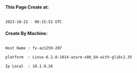 
   
#### This Page Create at:

```bash

2023-10-22 - 06:15:52 UTC

```

#### Create By Machine:

```bash

Host Name : fv-az1259-207

platform  : Linux-6.2.0-1014-azure-x86_64-with-glibc2.35

Ip Local  : 10.1.0.26

```

